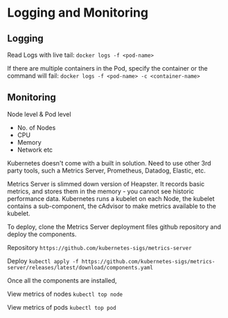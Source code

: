 # Logging and Monitoring

## Logging

Read Logs with live tail:
`docker logs -f <pod-name>`

If there are multiple containers in the Pod, specify the container or the command will fail:
`docker logs -f <pod-name> -c <container-name>`

## Monitoring

Node level & Pod level
- No. of Nodes
- CPU
- Memory
- Network etc

Kubernetes doesn't come with a built in solution.
Need to use other 3rd party tools, such a Metrics Server, Prometheus, Datadog, Elastic, etc.

Metrics Server is slimmed down version of Heapster. It records basic metrics, and stores them in the memory - you cannot see historic performance data. Kubernetes runs a kubelet on each Node, the kubelet contains a sub-component, the cAdvisor to make metrics available to the kubelet.

To deploy, clone the Metrics Server deployment files github repository and deploy the components.

Repository
`https://github.com/kubernetes-sigs/metrics-server`

Deploy
`kubectl apply -f https://github.com/kubernetes-sigs/metrics-server/releases/latest/download/components.yaml`

Once all the components are installed, 

View metrics of nodes
`kubectl top node`

View metrics of pods
`kubectl top pod`

